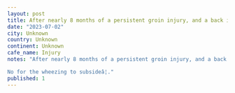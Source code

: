 ```yaml
---
layout: post
title: After nearly 8 months of a persistent groin injury, and a back injury perfectly timed with my 40th I was finally able to go ride around pain free. Just a little rip through Stanley park single track,
date: "2023-07-02"
city: Unknown
country: Unknown
continent: Unknown
cafe_name: Injury
notes: "After nearly 8 months of a persistent groin injury, and a back injury perfectly timed with my 40th I was finally able to go ride around pain free. Just a little rip through Stanley park single track, but it bodes well for getting after some riding in the park and on fromme this summer.

No for the wheezing to subsideâ¦."
published: 1
---
```

